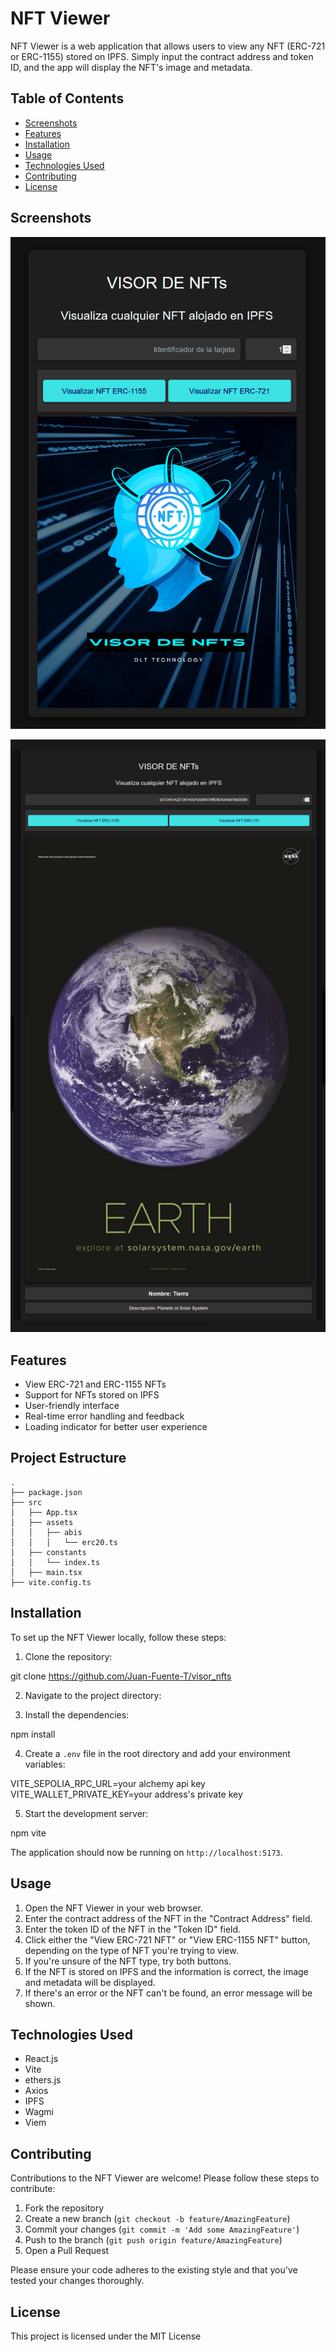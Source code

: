# NFT Viewer

NFT Viewer is a web application that allows users to view any NFT (ERC-721 or ERC-1155) stored on IPFS. Simply input the contract address and token ID, and the app will display the NFT's image and metadata.

## Table of Contents

- [Screenshots](#screenshots)
- [Features](#features)
- [Installation](#installation)
- [Usage](#usage)
- [Technologies Used](#technologies-used)
- [Contributing](#contributing)
- [License](#license)

## Screenshots

!["View of an application to view NFT"](Visor_de_NFTs-1.png)

!["Application viewing an NFT hosted on IPFS"](Visor_de_NFTs-2.png)

## Features

- View ERC-721 and ERC-1155 NFTs
- Support for NFTs stored on IPFS
- User-friendly interface
- Real-time error handling and feedback
- Loading indicator for better user experience

## Project Estructure

```
.
├── package.json
├── src
│   ├── App.tsx
│   ├── assets
│   │   ├── abis
│   │   │   └── erc20.ts
│   ├── constants
│   │   └── index.ts
│   ├── main.tsx
├── vite.config.ts
```

## Installation

To set up the NFT Viewer locally, follow these steps:

1. Clone the repository:

git clone https://github.com/Juan-Fuente-T/visor_nfts

2. Navigate to the project directory:

3. Install the dependencies:

npm install

4. Create a `.env` file in the root directory and add your environment variables:

VITE_SEPOLIA_RPC_URL=your alchemy api key
VITE_WALLET_PRIVATE_KEY=your address's private key

5. Start the development server:

npm vite

The application should now be running on `http://localhost:5173`.

## Usage

1. Open the NFT Viewer in your web browser.
2. Enter the contract address of the NFT in the "Contract Address" field.
3. Enter the token ID of the NFT in the "Token ID" field.
4. Click either the "View ERC-721 NFT" or "View ERC-1155 NFT" button, depending on the type of NFT you're trying to view.
5. If you're unsure of the NFT type, try both buttons.
6. If the NFT is stored on IPFS and the information is correct, the image and metadata will be displayed.
7. If there's an error or the NFT can't be found, an error message will be shown.

## Technologies Used

- React.js
- Vite
- ethers.js
- Axios
- IPFS
- Wagmi
- Viem

## Contributing

Contributions to the NFT Viewer are welcome! Please follow these steps to contribute:

1. Fork the repository
2. Create a new branch (`git checkout -b feature/AmazingFeature`)
3. Commit your changes (`git commit -m 'Add some AmazingFeature'`)
4. Push to the branch (`git push origin feature/AmazingFeature`)
5. Open a Pull Request

Please ensure your code adheres to the existing style and that you've tested your changes thoroughly.

## License

This project is licensed under the MIT License
